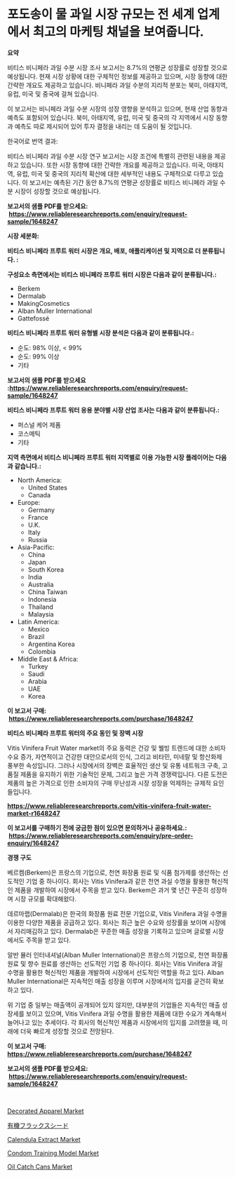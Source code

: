 <p><h1>포도송이 물 과일 시장 규모는 전 세계 업계에서 최고의 마케팅 채널을 보여줍니다.</h1></p><p><strong>요약</strong></p>
<p><p>비티스 비니페라 과일 수분 시장 조사 보고서는 8.7%의 연평균 성장률로 성장할 것으로 예상됩니다. 현재 시장 상황에 대한 구체적인 정보를 제공하고 있으며, 시장 동향에 대한 간략한 개요도 제공하고 있습니다. 비니페라 과일 수분의 지리적 분포는 북미, 아태지역, 유럽, 미국 및 중국에 걸쳐 있습니다.</p><p>이 보고서는 비니페라 과일 수분 시장의 성장 영향을 분석하고 있으며, 현재 산업 동향과 예측도 포함되어 있습니다. 북미, 아태지역, 유럽, 미국 및 중국의 각 지역에서 시장 동향과 예측도 따로 제시되어 있어 투자 결정을 내리는 데 도움이 될 것입니다.</p><p>한국어로 번역 결과:</p><p>비티스 비니페라 과일 수분 시장 연구 보고서는 시장 조건에 특별히 관련된 내용을 제공하고 있습니다. 또한 시장 동향에 대한 간략한 개요를 제공하고 있습니다. 미국, 아태지역, 유럽, 미국 및 중국의 지리적 확산에 대한 세부적인 내용도 구체적으로 다루고 있습니다. 이 보고서는 예측된 기간 동안 8.7%의 연평균 성장률로 비티스 비니페라 과일 수분 시장이 성장할 것으로 예상됩니다.</p></p>
<p><strong>보고서의 샘플 PDF를 받으세요: &nbsp;<a href="https://www.reliableresearchreports.com/enquiry/request-sample/1648247">https://www.reliableresearchreports.com/enquiry/request-sample/1648247</a></strong></p>
<p><strong>시장 세분화:</strong></p>
<p><strong> 비티스 비니페라 프루트 워터 시장은 개요, 배포, 애플리케이션 및 지역으로 더 분류됩니다. :</strong></p>
<p><strong>구성요소 측면에서는 비티스 비니페라 프루트 워터 시장은 다음과 같이 분류됩니다.:</strong></p>
<p><ul><li>Berkem</li><li>Dermalab</li><li>MakingCosmetics</li><li>Alban Muller International</li><li>Gattefossé</li></ul></p>
<p><strong> 비티스 비니페라 프루트 워터 유형별 시장 분석은 다음과 같이 분류됩니다.:</strong></p>
<p><ul><li>순도: 98% 이상, < 99%</li><li>순도: 99% 이상</li><li>기타</li></ul></p>
<p><strong>보고서의 샘플 PDF를 받으세요 :<a href="https://www.reliableresearchreports.com/enquiry/request-sample/1648247">https://www.reliableresearchreports.com/enquiry/request-sample/1648247</a></strong></p>
<p><strong> 비티스 비니페라 프루트 워터 응용 분야별 시장 산업 조사는 다음과 같이 분류됩니다.:</strong></p>
<p><ul><li>퍼스널 케어 제품</li><li>코스메틱</li><li>기타</li></ul></p>
<p><strong>지역 측면에서 비티스 비니페라 프루트 워터 지역별로 이용 가능한 시장 플레이어는 다음과 같습니다.:</strong></p>
<p><ul>
    <li>
        North America:
        <ul>
            <li>United States</li>
            <li>Canada</li>
        </ul>
    </li>
    <li>
        Europe:
        <ul>
            <li>Germany</li>
            <li>France</li>
            <li>U.K.</li>
            <li>Italy</li>
            <li>Russia</li>
        </ul>
    </li>
    <li>
        Asia-Pacific:
        <ul>
            <li>China</li>
            <li>Japan</li>
            <li>South Korea</li>
            <li>India</li>
            <li>Australia</li>
            <li>China Taiwan</li>
            <li>Indonesia</li>
            <li>Thailand</li>
            <li>Malaysia</li>
        </ul>
    </li>
    <li>
        Latin America:
        <ul>
            <li>Mexico</li>
            <li>Brazil</li>
            <li>Argentina Korea</li>
            <li>Colombia</li>
        </ul>
    </li>
    <li>
        Middle East & Africa:
        <ul>
            <li>Turkey</li>
            <li>Saudi</li>
            <li>Arabia</li>
            <li>UAE</li>
            <li>Korea</li>
        </ul>
    </li>
    </ul></p>
<p><strong>이 보고서 구매: &nbsp;<a href="https://www.reliableresearchreports.com/purchase/1648247">https://www.reliableresearchreports.com/purchase/1648247</a></strong></p>
<p><strong>비티스 비니페라 프루트 워터의 주요 동인 및 장벽 시장</strong></p>
<p><p>Vitis Vinifera Fruit Water market의 주요 동력은 건강 및 웰빙 트렌드에 대한 소비자 수요 증가, 자연적이고 건강한 대안으로서의 인식, 그리고 비타민, 미네랄 및 항산화제 풍부한 속성입니다. 그러나 시장에서의 장벽은 효율적인 생산 및 유통 네트워크 구축, 고품질 제품을 유지하기 위한 기술적인 문제, 그리고 높은 가격 경쟁력입니다. 다른 도전은 제품의 높은 가격으로 인한 소비자의 구매 무난성과 시장 성장을 억제하는 규제적 요인들입니다.</p></p>
<p><strong><a href="https://www.reliableresearchreports.com/vitis-vinifera-fruit-water-market-r1648247">https://www.reliableresearchreports.com/vitis-vinifera-fruit-water-market-r1648247</a></strong></p>
<p><strong>이 보고서를 구매하기 전에 궁금한 점이 있으면 문의하거나 공유하세요.: &nbsp;<a href="https://www.reliableresearchreports.com/enquiry/pre-order-enquiry/1648247">https://www.reliableresearchreports.com/enquiry/pre-order-enquiry/1648247</a></strong></p>
<p><strong>경쟁 구도</strong></p>
<p><p>베르켐(Berkem)은 프랑스의 기업으로, 천연 화장품 원료 및 식품 첨가제를 생산하는 선도적인 기업 중 하나이다. 회사는 Vitis Vinifera과 같은 천연 과실 수명을 활용한 혁신적인 제품을 개발하여 시장에서 주목을 받고 있다. Berkem은 과거 몇 년간 꾸준히 성장하며 시장 규모를 확대해왔다.</p><p>데르마랩(Dermalab)은 한국의 화장품 원료 전문 기업으로, Vitis Vinifera 과일 수명을 이용한 다양한 제품을 공급하고 있다. 회사는 최근 높은 수요와 성장률을 보이며 시장에서 자리매김하고 있다. Dermalab은 꾸준한 매출 성장을 기록하고 있으며 글로벌 시장에서도 주목을 받고 있다.</p><p>알반 뮬러 인터내셔널(Alban Muller International)은 프랑스의 기업으로, 천연 화장품 원료 및 향수 원료를 생산하는 선도적인 기업 중 하나이다. 회사는 Vitis Vinifera 과일 수명을 활용한 혁신적인 제품을 개발하여 시장에서 선도적인 역할을 하고 있다. Alban Muller International은 지속적인 매출 성장을 이루며 시장에서의 입지를 굳건히 확보하고 있다.</p><p>위 기업 중 일부는 매출액이 공개되어 있지 않지만, 대부분의 기업들은 지속적인 매출 성장세를 보이고 있으며, Vitis Vinifera 과일 수명을 활용한 제품에 대한 수요가 계속해서 늘어나고 있는 추세이다. 각 회사의 혁신적인 제품과 시장에서의 입지를 고려했을 때, 미래에 더욱 빠르게 성장할 것으로 전망된다.</p></p>
<p><strong>이 보고서 구매: &nbsp; <a href="https://www.reliableresearchreports.com/purchase/1648247">https://www.reliableresearchreports.com/purchase/1648247</a></strong></p>
<p><strong>보고서의 샘플 PDF를 받으세요: &nbsp;<a href="https://www.reliableresearchreports.com/enquiry/request-sample/1648247">https://www.reliableresearchreports.com/enquiry/request-sample/1648247</a></strong><strong></strong></p>
<p>&nbsp;</p>
<p><p><a href="https://www.linkedin.com/pulse/decorated-apparel-market-insight-trends-growth-forecasted-ukrlc?trackingId=Xz4nP1VAQlOMinAAVRXtTg%3D%3D">Decorated Apparel Market</a></p><p><a href="https://github.com/lababdou/Market-Research-Report-List-3/blob/main/592085830716.md">有機フラックスシード</a></p><p><a href="https://issuu.com/reportprime-2/docs/calendula-extract-market-size-2030.pptx">Calendula Extract Market</a></p><p><a href="https://www.linkedin.com/pulse/analyzing-condom-training-model-market-global-industry-perspective-ekbwc?trackingId=fTbQitdwlNM7igjP1LujKw%3D%3D">Condom Training Model Market</a></p><p><a href="https://github.com/bmorecock/Market-Research-Report-List-2/blob/main/oil-catch-cans-market.md">Oil Catch Cans Market</a></p></p>